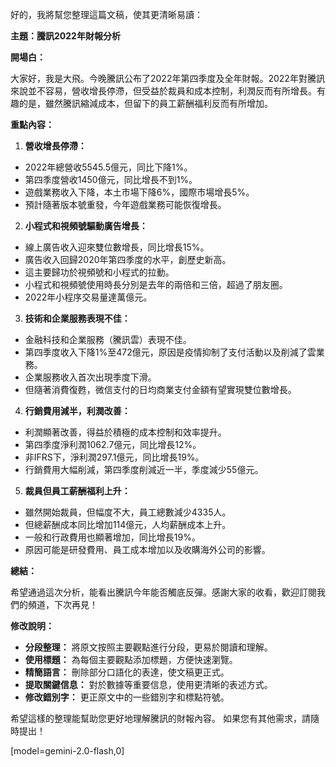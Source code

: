 好的，我將幫您整理這篇文稿，使其更清晰易讀：

**主題：騰訊2022年財報分析**

**開場白：**

大家好，我是大飛。今晚騰訊公布了2022年第四季度及全年財報。2022年對騰訊來說並不容易，營收增長停滯，但受益於裁員和成本控制，利潤反而有所增長。有趣的是，雖然騰訊縮減成本，但留下的員工薪酬福利反而有所增加。

**重點內容：**

1.  **營收增長停滯：**

*   2022年總營收5545.5億元，同比下降1%。
*   第四季度營收1450億元，同比增長不到1%。
*   遊戲業務收入下降，本土市場下降6%，國際市場增長5%。
*   預計隨著版本號重發，今年遊戲業務可能恢復增長。

2.  **小程式和視頻號驅動廣告增長：**

*   線上廣告收入迎來雙位數增長，同比增長15%。
*   廣告收入回歸2020年第四季度的水平，創歷史新高。
*   這主要歸功於視頻號和小程式的拉動。
*   小程式和視頻號使用時長分別是去年的兩倍和三倍，超過了朋友圈。
*   2022年小程序交易量達萬億元。

3.  **技術和企業服務表現不佳：**

*   金融科技和企業服務（騰訊雲）表現不佳。
*   第四季度收入下降1%至472億元，原因是疫情抑制了支付活動以及削減了雲業務。
*   企業服務收入首次出現季度下滑。
*   但隨著消費復甦，微信支付的日均商業支付金額有望實現雙位數增長。

4.  **行銷費用減半，利潤改善：**

*   利潤顯著改善，得益於積極的成本控制和效率提升。
*   第四季度淨利潤1062.7億元，同比增長12%。
*   非IFRS下，淨利潤297.1億元，同比增長19%。
*   行銷費用大幅削減，第四季度削減近一半，季度減少55億元。

5.  **裁員但員工薪酬福利上升：**

*   雖然開始裁員，但幅度不大，員工總數減少4335人。
*   但總薪酬成本同比增加114億元，人均薪酬成本上升。
*   一般和行政費用也顯著增加，同比增長19%。
*   原因可能是研發費用、員工成本增加以及收購海外公司的影響。

**總結：**

希望通過這次分析，能看出騰訊今年能否觸底反彈。感謝大家的收看，歡迎訂閱我們的頻道，下次再見！

**修改說明：**

*   **分段整理：** 將原文按照主要觀點進行分段，更易於閱讀和理解。
*   **使用標題：** 為每個主要觀點添加標題，方便快速瀏覽。
*   **精簡語言：** 刪除部分口語化的表達，使文稿更正式。
*   **提取關鍵信息：** 對於數據等重要信息，使用更清晰的表述方式。
*   **修改錯別字：** 更正原文中的一些錯別字和標點符號。

希望這樣的整理能幫助您更好地理解騰訊的財報內容。 如果您有其他需求，請隨時提出！

[model=gemini-2.0-flash,0]
